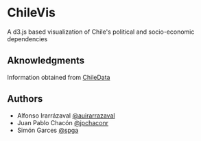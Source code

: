 # ChileVis
A d3.js based visualization of Chile's political and socio-economic dependencies


## Aknowledgments

Information obtained from [ChileData](https://es.datachile.io/)

## Authors
- Alfonso Irarrázaval [@auirarrazaval](https://github.com/auirarrazaval)
- Juan Pablo Chacón [@jpchaconr](https://github.com/jpchaconr)
- Simón Garces [@spga](https://github.com/spga)
